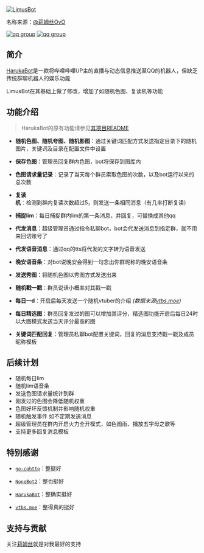[![LimusBot](https://socialify.git.ci/sixsixliu/LimusBot/image?description=1&descriptionEditable=%E5%9F%BA%E4%BA%8EHarukaBot%E5%BC%80%E5%8F%91%E7%9A%84%E4%B9%90%E5%AD%90q%E7%BE%A4bot&font=Inter&forks=1&issues=1&logo=https%3A%2F%2Fi0.hdslb.com%2Fbfs%2Fface%2F44658dc2c46868a7e96d68d03eb3bf5cc811b2b4.jpg&owner=1&pattern=Floating%20Cogs&stargazers=1&theme=Light)](https://space.bilibili.com/664047468/)


名称来源：[@莉姆丝OvO](https://space.bilibili.com/664047468)

[![qq group](https://img.shields.io/badge/%E7%B2%89%E4%B8%9D%E7%BE%A4-1056356647-ff69b4)](https://qm.qq.com/cgi-bin/qm/qr?k=FKJxrfNNqHIHu-zpD-s7YDoyvZfnjhDP&amp;jump_from=webapi)
[![qq group](https://img.shields.io/badge/%E7%B2%89%E4%B8%9D%E7%BE%A4-599594424-ff69b4)](https://qm.qq.com/cgi-bin/qm/qr?k=pdseITovTpDBhBLPJ8t4fa1QqN8tNEOz&amp;jump_from=webapi)

## 简介

[HarukaBot](https://github.com/SK-415/HarukaBot)是一款将哔哩哔哩UP主的直播与动态信息推送至QQ的机器人，但缺乏传统群聊机器人的娱乐功能

LimusBot在其基础上做了修改，增加了如随机色图、复读机等功能

## 功能介绍

> HarukaBot的原有功能请参见[其项目README](https://github.com/SK-415/HarukaBot/blob/master/README.md)

- **随机色图、随机夸图、随机影图**：通过关键词匹配方式发送指定目录下的随机图片，关键词及目录在配置文件中设置

- **保存色图**：管理员回复群内色图，bot将保存到图库内

- **色图请求量记录**：记录了当天每个群员索取色图的次数，以及bot运行以来的总次数

- **复读机**：检测到群内复读次数超过5，则发送一条相同消息（有几率打断复读）

- **捕捉lim**：每日捕捉群内lim的第一条消息，并回复，可替换成其他qq

- **代发消息**：超级管理员通过指令私聊bot，bot会代发送消息到指定群，就不用来回切账号了

- **代发语音消息**：通过qq的tts将代发的文字转为语音发送

- **晚安语音条**：对bot说晚安会得到一句念出你群昵称的晚安语音条

- **发送秀图**：将随机色图以秀图方式发送出来

- **随机戳一戳**：群员说话小概率对其戳一戳

- **每日一d**：开启后每天发送一个随机vtuber的介绍 _(数据来源[vtbs.moe](https://github.com/dd-center/vtbs.moe))_

- **每日精选图**：群员回复发过的图可以增加其评分，精选图功能开启后每日24时以大图模式发送当天评分最高的图

- **关键词匹配回复**：管理员私聊bot配置关键词，回复的消息支持戳一戳及成员昵称模板

## 后续计划

- 随机每日lim
- 随机lim语音条
- 发送色图请求量统计到群
- 刚发过的色图会降低随机权重
- 色图好坏反馈机制并影响随机权重
- 随机触发事件 如不定期发送消息
- 超级管理员在群内开启火力全开模式，如色图雨、播放五字母之歌等
- 支持更多回复消息模板

## 特别感谢

- [`go-cqhttp`](https://github.com/Mrs4s/go-cqhttp)：整挺好

- [`NoneBot2`](https://github.com/nonebot/nonebot2)：整也挺好

- [`HarukaBot`](https://github.com/SK-415/HarukaBot)：整确实挺好

- [`vtbs.moe`](https://github.com/dd-center/vtbs.moe)：整得真的挺好

## 支持与贡献

关注[莉姆丝](https://space.bilibili.com/664047468)就是对我最好的支持
